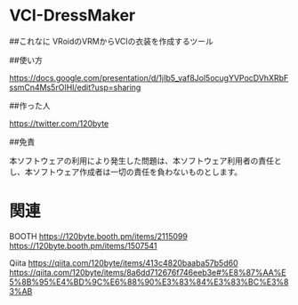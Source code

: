 # VCI-DressMaker

##これなに
VRoidのVRMからVCIの衣装を作成するツール

##使い方

https://docs.google.com/presentation/d/1jIb5_vaf8Jol5ocugYVPocDVhXRbFssmCn4Ms5rOIHI/edit?usp=sharing

##作った人

https://twitter.com/120byte

##免責

本ソフトウェアの利用により発生した問題は、本ソフトウェア利用者の責任とし、本ソフトウェア作成者は一切の責任を負わないものとします。

# 関連

BOOTH
https://120byte.booth.pm/items/2115099
https://120byte.booth.pm/items/1507541

Qiita
https://qiita.com/120byte/items/413c4820baaba57b5d60
https://qiita.com/120byte/items/8a6dd712676f746eeb3e#%E8%87%AA%E5%8B%95%E4%BD%9C%E6%88%90%E3%83%84%E3%83%BC%E3%83%AB
